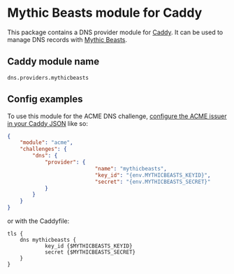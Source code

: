 Mythic Beasts module for Caddy
===========================

This package contains a DNS provider module for [Caddy](https://github.com/caddyserver/caddy). It can be used to manage DNS records with [Mythic Beasts](https://www.mythic-beasts.com).

## Caddy module name

```
dns.providers.mythicbeasts
```

## Config examples

To use this module for the ACME DNS challenge, [configure the ACME issuer in your Caddy JSON](https://caddyserver.com/docs/json/apps/tls/automation/policies/issuer/acme/) like so:

```json
{
    "module": "acme",
    "challenges": {
        "dns": {
            "provider": {
                            "name": "mythicbeasts",
                            "key_id": "{env.MYTHICBEASTS_KEYID}",
                            "secret": "{env.MYTHICBEASTS_SECRET}"
            }
		}
	}
}
```

or with the Caddyfile:

```
tls {
	dns mythicbeasts {
            key_id {$MYTHICBEASTS_KEYID}
            secret {$MYTHICBEASTS_SECRET}
    }
}
```
